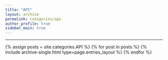 ```yaml
---
title: "API"
layout: archive
permalink: categories/api
author_profile: true
sidebar_main: true
---
```



***

{% assign posts = site.categories.API %}
{% for post in posts %} {% include archive-single.html type=page.entries_layout %} {% endfor %}